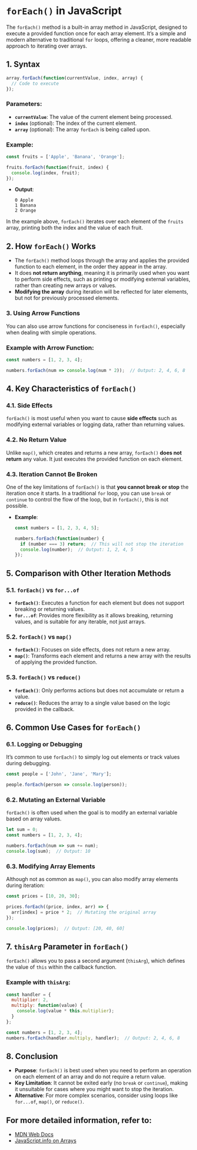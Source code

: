 # `forEach()` in JavaScript

The `forEach()` method is a built-in array method in JavaScript, designed to execute a provided function once for each array element. It’s a simple and modern alternative to traditional `for` loops, offering a cleaner, more readable approach to iterating over arrays.


## 1. **Syntax**

```javascript
array.forEach(function(currentValue, index, array) {
  // Code to execute
});
```

### Parameters:
- **`currentValue`**: The value of the current element being processed.
- **`index`** (optional): The index of the current element.
- **`array`** (optional): The array `forEach` is being called upon.

### Example:
```javascript
const fruits = ['Apple', 'Banana', 'Orange'];

fruits.forEach(function(fruit, index) {
  console.log(index, fruit);
});
```
- **Output**:
  ```
  0 Apple
  1 Banana
  2 Orange
  ```

In the example above, `forEach()` iterates over each element of the `fruits` array, printing both the index and the value of each fruit.



## 2. **How `forEach()` Works**
- The `forEach()` method loops through the array and applies the provided function to each element, in the order they appear in the array.
- It does **not return anything**, meaning it is primarily used when you want to perform side effects, such as printing or modifying external variables, rather than creating new arrays or values.
- **Modifying the array** during iteration will be reflected for later elements, but not for previously processed elements.



### 3. **Using Arrow Functions**
You can also use arrow functions for conciseness in `forEach()`, especially when dealing with simple operations.

### Example with Arrow Function:
```javascript
const numbers = [1, 2, 3, 4];

numbers.forEach(num => console.log(num * 2));  // Output: 2, 4, 6, 8
```



## 4. **Key Characteristics of `forEach()`**

### 4.1. **Side Effects**
`forEach()` is most useful when you want to cause **side effects** such as modifying external variables or logging data, rather than returning values.

### 4.2. **No Return Value**
Unlike `map()`, which creates and returns a new array, `forEach()` **does not return** any value. It just executes the provided function on each element.

### 4.3. **Iteration Cannot Be Broken**
One of the key limitations of `forEach()` is that **you cannot break or stop** the iteration once it starts. In a traditional `for` loop, you can use `break` or `continue` to control the flow of the loop, but in `forEach()`, this is not possible.

- **Example**:
  ```javascript
  const numbers = [1, 2, 3, 4, 5];

  numbers.forEach(function(number) {
    if (number === 3) return;  // This will not stop the iteration
    console.log(number);  // Output: 1, 2, 4, 5
  });
  ```


## 5. **Comparison with Other Iteration Methods**

### 5.1. `forEach()` vs `for...of`
- **`forEach()`**: Executes a function for each element but does not support breaking or returning values.
- **`for...of`**: Provides more flexibility as it allows breaking, returning values, and is suitable for any iterable, not just arrays.

### 5.2. `forEach()` vs `map()`
- **`forEach()`**: Focuses on side effects, does not return a new array.
- **`map()`**: Transforms each element and returns a new array with the results of applying the provided function.

### 5.3. `forEach()` vs `reduce()`
- **`forEach()`**: Only performs actions but does not accumulate or return a value.
- **`reduce()`**: Reduces the array to a single value based on the logic provided in the callback.



## 6. **Common Use Cases for `forEach()`**

### 6.1. **Logging or Debugging**
It’s common to use `forEach()` to simply log out elements or track values during debugging.

```javascript
const people = ['John', 'Jane', 'Mary'];

people.forEach(person => console.log(person));
```

### 6.2. **Mutating an External Variable**
`forEach()` is often used when the goal is to modify an external variable based on array values.

```javascript
let sum = 0;
const numbers = [1, 2, 3, 4];

numbers.forEach(num => sum += num);
console.log(sum);  // Output: 10
```

### 6.3. **Modifying Array Elements**
Although not as common as `map()`, you can also modify array elements during iteration:

```javascript
const prices = [10, 20, 30];

prices.forEach((price, index, arr) => {
  arr[index] = price * 2;  // Mutating the original array
});

console.log(prices);  // Output: [20, 40, 60]
```



## 7. **`thisArg` Parameter in `forEach()`**

`forEach()` allows you to pass a second argument (`thisArg`), which defines the value of `this` within the callback function.

### Example with `thisArg`:
```javascript
const handler = {
  multiplier: 2,
  multiply: function(value) {
    console.log(value * this.multiplier);
  }
};

const numbers = [1, 2, 3, 4];
numbers.forEach(handler.multiply, handler);  // Output: 2, 4, 6, 8
```



## 8. **Conclusion**

- **Purpose**: `forEach()` is best used when you need to perform an operation on each element of an array and do not require a return value.
- **Key Limitation**: It cannot be exited early (no `break` or `continue`), making it unsuitable for cases where you might want to stop the iteration.
- **Alternative**: For more complex scenarios, consider using loops like `for...of`, `map()`, or `reduce()`.

## For more detailed information, refer to:
- [MDN Web Docs](https://developer.mozilla.org/en-US/docs/Web/JavaScript/Reference/Global_Objects/Array/forEach)
- [JavaScript.info on Arrays](https://javascript.info/array)